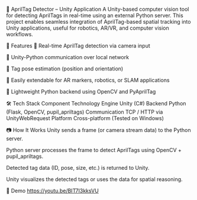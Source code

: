 🧿 AprilTag Detector – Unity Application
A Unity-based computer vision tool for detecting AprilTags in real-time using an external Python server. This project enables seamless integration of AprilTag-based spatial tracking into Unity applications, useful for robotics, AR/VR, and computer vision workflows.

📌 Features
🎯 Real-time AprilTag detection via camera input

🔗 Unity-Python communication over local network

📡 Tag pose estimation (position and orientation)

🧩 Easily extendable for AR markers, robotics, or SLAM applications

🧠 Lightweight Python backend using OpenCV and PyAprilTag

🛠️ Tech Stack
Component	Technology
Engine	Unity (C#)
Backend	Python (Flask, OpenCV, pupil_apriltags)
Communication	TCP / HTTP via UnityWebRequest
Platform	Cross-platform (Tested on Windows)

📷 How It Works
Unity sends a frame (or camera stream data) to the Python server.

Python server processes the frame to detect AprilTags using OpenCV + pupil_apriltags.

Detected tag data (ID, pose, size, etc.) is returned to Unity.

Unity visualizes the detected tags or uses the data for spatial reasoning.

🧪 Demo
https://youtu.be/BIT7I3kksVU

